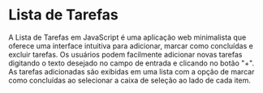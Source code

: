 # Lista de Tarefas
 A Lista de Tarefas em JavaScript é uma aplicação web minimalista que oferece uma interface intuitiva para adicionar, marcar como concluídas e excluir tarefas. Os usuários podem facilmente adicionar novas tarefas digitando o texto desejado no campo de entrada e clicando no botão "+". As tarefas adicionadas são exibidas em uma lista com a opção de marcar como concluídas ao selecionar a caixa de seleção ao lado de cada item.
